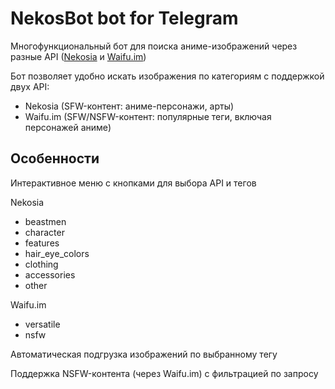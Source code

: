 # NekosBot bot for Telegram

Многофункциональный бот для поиска аниме-изображений через разные API ([Nekosia](https://api.nekosia.cat/) и [Waifu.im](https://api.waifu.im/))

Бот позволяет удобно искать изображения по категориям с поддержкой двух API:
* Nekosia (SFW-контент: аниме-персонажи, арты)
* Waifu.im (SFW/NSFW-контент: популярные теги, включая персонажей аниме)

## Особенности
Интерактивное меню с кнопками для выбора API и тегов

Nekosia
* beastmen
* character
* features
* hair_eye_colors
* clothing
* accessories
* other

Waifu.im
* versatile
* nsfw

Автоматическая подгрузка изображений по выбранному тегу

Поддержка NSFW-контента (через Waifu.im) с фильтрацией по запросу